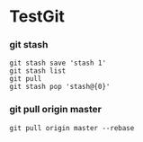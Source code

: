 # TestGit

### git stash

```
git stash save 'stash 1'
git stash list
git pull
git stash pop 'stash@{0}'
```

### git pull origin master

`git pull origin master --rebase`
